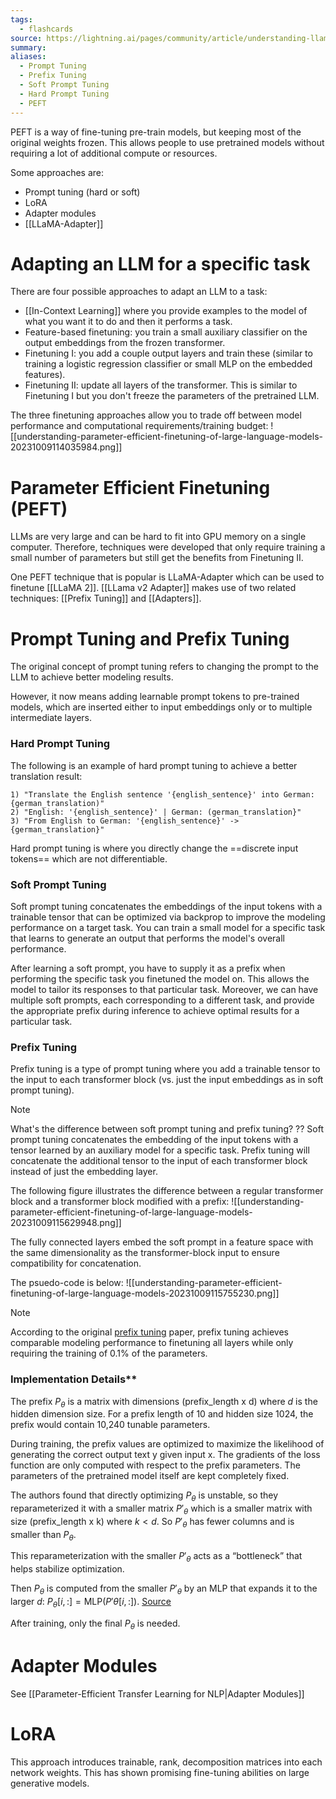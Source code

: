 ```yaml
---
tags:
  - flashcards
source: https://lightning.ai/pages/community/article/understanding-llama-adapters/
summary: 
aliases:
  - Prompt Tuning
  - Prefix Tuning
  - Soft Prompt Tuning
  - Hard Prompt Tuning
  - PEFT
---
```

PEFT is a way of fine-tuning pre-train models, but keeping most of the original weights frozen. This allows people to use pretrained models without requiring a lot of additional compute or resources.

Some approaches are:
- Prompt tuning (hard or soft)
- LoRA
- Adapter modules
- [[LLaMA-Adapter]]

# Adapting an LLM for a specific task
There are four possible approaches to adapt an LLM to a task:
- [[In-Context Learning]] where you provide examples to the model of what you want it to do and then it performs a task.
- Feature-based finetuning: you train a small auxiliary classifier on the output embeddings from the frozen transformer.
- Finetuning I: you add a couple output layers and train these (similar to training a logistic regression classifier or small MLP on the embedded features).
- Finetuning II: update all layers of the transformer. This is similar to Finetuning I but you don't freeze the parameters of the pretrained LLM.

The three finetuning approaches allow you to trade off between model performance and computational requirements/training budget:
![[understanding-parameter-efficient-finetuning-of-large-language-models-20231009114035984.png]]

# Parameter Efficient Finetuning (PEFT)
LLMs are very large and can be hard to fit into GPU memory on a single computer. Therefore, techniques were developed that only require training a small number of parameters but still get the benefits from Finetuning II.

One PEFT technique that is popular is LLaMA-Adapter which can be used to finetune [[LLaMA 2]]. [[LLama v2 Adapter]] makes use of two related techniques: [[Prefix Tuning]] and [[Adapters]].

# Prompt Tuning and Prefix Tuning
The original concept of prompt tuning refers to changing the prompt to the LLM to achieve better modeling results.

However, it now means adding learnable prompt tokens to pre-trained models, which are inserted either to input embeddings only or to multiple intermediate layers.
### Hard Prompt Tuning
The following is an example of hard prompt tuning to achieve a better translation result:
```
1) "Translate the English sentence '{english_sentence}' into German: {german_translation)"
2) "English: '{english_sentence}' | German: (german_translation}"
3) "From English to German: '{english_sentence}' -> {german_translation}"
```

Hard prompt tuning is where you directly change the ==discrete input tokens== which are not differentiable.
<!--SR:!2023-11-30,11,270-->

### Soft Prompt Tuning
Soft prompt tuning concatenates the embeddings of the input tokens with a trainable tensor that can be optimized via backprop to improve the modeling performance on a target task. You can train a small model for a specific task that learns to generate an output that performs the model's overall performance.
<!--SR:!2023-10-13,4,270-->

After learning a soft prompt, you have to supply it as a prefix when performing the specific task you finetuned the model on. This allows the model to tailor its responses to that particular task. Moreover, we can have multiple soft prompts, each corresponding to a different task, and provide the appropriate prefix during inference to achieve optimal results for a particular task.
### Prefix Tuning
Prefix tuning is a type of prompt tuning where you add a trainable tensor to the input to each transformer block (vs. just the input embeddings as in soft prompt tuning).

> [!NOTE]
> What's the difference between soft prompt tuning and prefix tuning?
??
Soft prompt tuning concatenates the embedding of the input tokens with a tensor learned by an auxiliary model for a specific task. Prefix tuning will concatenate the additional tensor to the input of each transformer block instead of just the embedding layer.
<!--SR:!2024-02-20,88,290-->

The following figure illustrates the difference between a regular transformer block and a transformer block modified with a prefix:
![[understanding-parameter-efficient-finetuning-of-large-language-models-20231009115629948.png]]

The fully connected layers embed the soft prompt in a feature space with the same dimensionality as the transformer-block input to ensure compatibility for concatenation.

The psuedo-code is below:
![[understanding-parameter-efficient-finetuning-of-large-language-models-20231009115755230.png]]

> [!NOTE]
> According to the original [prefix tuning](https://arxiv.org/abs/2101.00190) paper, prefix tuning achieves comparable modeling performance to finetuning all layers while only requiring the training of 0.1% of the parameters.

### Implementation Details**
The prefix $P_\theta$ is a matrix with dimensions (prefix_length x d) where $d$ is the hidden dimension size. For a prefix length of 10 and hidden size 1024, the prefix would contain 10,240 tunable parameters.

During training, the prefix values are optimized to maximize the likelihood of generating the correct output text y given input x. The gradients of the loss function are only computed with respect to the prefix parameters. The parameters of the pretrained model itself are kept completely fixed.

The authors found that directly optimizing $P_\theta$ is unstable, so they reparameterized it with a smaller matrix $P'_\theta$ which is a smaller matrix with size (prefix_length x k) where $k < d$. So $P'_\theta$ has fewer columns and is smaller than $P_\theta$.

This reparameterization with the smaller $P'_\theta$ acts as a “bottleneck” that helps stabilize optimization.

Then $P_\theta$ is computed from the smaller $P'_\theta$ by an MLP that expands it to the larger $d$: $P_\theta[i,:] = \text{MLP}(P'\theta[i,:])$. [Source](https://medium.com/@musicalchemist/prefix-tuning-lightweight-adaptation-of-large-language-models-for-customized-natural-language-a8a93165c132)

After training, only the final $P_\theta$ is needed.
# Adapter Modules
See [[Parameter-Efficient Transfer Learning for NLP|Adapter Modules]]

# LoRA
This approach introduces trainable, rank, decomposition matrices into each network weights. This has shown promising fine-tuning abilities on large generative models.